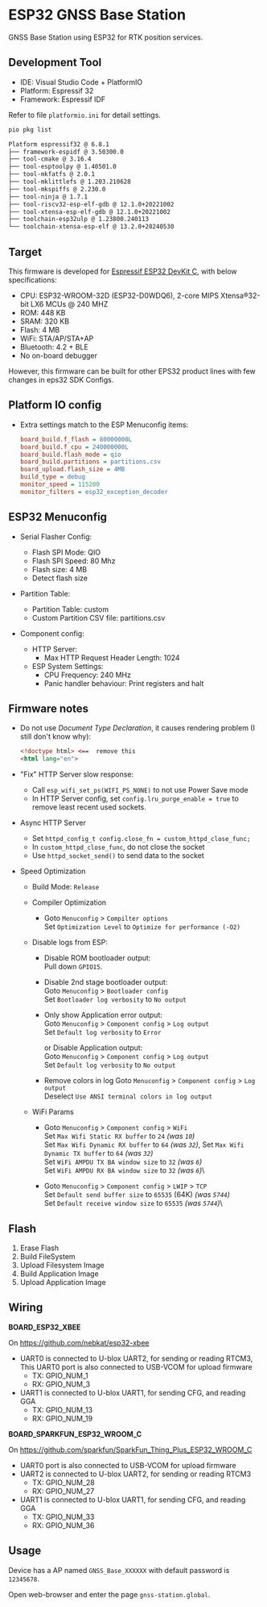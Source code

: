 # ESP32 GNSS Base Station

GNSS Base Station using ESP32 for RTK position services.

## Development Tool

* IDE: Visual Studio Code + PlatformIO
* Platform: Espressif 32
* Framework: Espressif IDF

Refer to file `platformio.ini` for detail settings.

``` sh
pio pkg list
```
>
``` sh
Platform espressif32 @ 6.8.1
├── framework-espidf @ 3.50300.0
├── tool-cmake @ 3.16.4
├── tool-esptoolpy @ 1.40501.0
├── tool-mkfatfs @ 2.0.1
├── tool-mklittlefs @ 1.203.210628
├── tool-mkspiffs @ 2.230.0
├── tool-ninja @ 1.7.1
├── tool-riscv32-esp-elf-gdb @ 12.1.0+20221002
├── tool-xtensa-esp-elf-gdb @ 12.1.0+20221002
├── toolchain-esp32ulp @ 1.23800.240113
└── toolchain-xtensa-esp-elf @ 13.2.0+20240530
```

## Target

This firmware is developed for [Espressif ESP32 DevKit C](https://docs.espressif.com/projects/esp-idf/en/latest/esp32/hw-reference/esp32/get-started-devkitc.html), with below specifications:

* CPU: ESP32-WROOM-32D (ESP32-D0WDQ6), 2-core MIPS Xtensa®32-bit LX6 MCUs @ 240 MHZ
* ROM: 448 KB
* SRAM: 320 KB
* Flash: 4 MB
* WiFi: STA/AP/STA+AP
* Bluetooth: 4.2 + BLE
* No on-board debugger

However, this firmware can be built for other EPS32 product lines with few changes in eps32 SDK Configs.

## Platform IO config

* Extra settings match to the ESP Menuconfig items:

    ``` ini
    board_build.f_flash = 80000000L
    board_build.f_cpu = 240000000L
    board_build.flash_mode = qio
    board_build.partitions = partitions.csv
    board_upload.flash_size = 4MB
    build_type = debug
    monitor_speed = 115200
    monitor_filters = esp32_exception_decoder
    ```

## ESP32 Menuconfig

* Serial Flasher Config:
    * Flash SPI Mode: QIO
    * Flash SPI Speed: 80 Mhz
    * Flash size: 4 MB
    * Detect flash size

* Partition Table:
    * Partition Table: custom
    * Custom Partition CSV file: partitions.csv

* Component config:
    * HTTP Server:
        * Max HTTP Request Header Length: 1024
    * ESP System Settings:
        * CPU Frequency: 240 MHz
        * Panic handler behaviour: Print registers and halt

## Firmware notes

* Do not use _Document Type Declaration_, it causes rendering problem (I still don't know why):

    ``` html
    <!doctype html> <==  remove this
    <html lang="en">
    ```

* "Fix" HTTP Server slow response:

    * Call `esp_wifi_set_ps(WIFI_PS_NONE)` to not use Power Save mode
    * In HTTP Server config, set `config.lru_purge_enable = true` to remove least recent used sockets.

* Async HTTP Server

    * Set `httpd_config_t config.close_fn = custom_httpd_close_func;`
    * In `custom_httpd_close_func`, do not close the socket
    * Use `httpd_socket_send()` to send data to the socket

* Speed Optimization

    * Build Mode: `Release`

    * Compiler Optimization

        * Goto `Menuconfig` > `Compilter options`\
          Set `Optimization Level` to `Optimize for performance (-O2)`

    * Disable logs from ESP:

        * Disable ROM bootloader output:\
            Pull down `GPIO15`.

        * Disable 2nd stage bootloader output:\
            Goto `Menuconfig` > `Bootloader config`\
            Set `Bootloader log verbosity` to `No output`

        * Only show Application error output:\
            Goto `Menuconfig` > `Component config` > `Log output`\
            Set `Default log verbosity` to `Error`

          or Disable Application output:\
            Goto `Menuconfig` > `Component config` > `Log output`\
            Set `Default log verbosity` to `No output`

        * Remove colors in log
            Goto `Menuconfig` > `Component config` > `Log output`\
            Deselect `Use ANSI terminal colors in log output`

    * WiFi Params

        * Goto `Menuconfig` > `Component config` > `WiFi`\
          Set `Max Wifi Static RX buffer` to `24` _(was `10`)_\
          Set `Max Wifi Dynamic RX buffer` to `64` _(was `32`)_\,
          Set `Max Wifi Dynamic TX buffer` to `64` _(was `32`)_\
          Set `WiFi AMPDU TX BA window size` to `32` _(was `6`)_\
          Set `WiFi AMPDU RX BA window size` to `32` _(was `6`)_\

        * Goto `Menuconfig` > `Component config` > `LWIP` > `TCP`\
          Set `Default send buffer size` to `65535` (64K) _(was `5744`)_\
          Set `Default receive window size` to `65535` _(was `5744`)_\

## Flash

1. Erase Flash
2. Build FileSystem
3. Upload Filesystem Image
4. Build Application Image
5. Upload Application Image

## Wiring

__BOARD_ESP32_XBEE__

On https://github.com/nebkat/esp32-xbee
- UART0 is connected to U-blox UART2, for sending or reading RTCM3, This UART0 port is also connected to USB-VCOM for upload firmware
  - TX: GPIO_NUM_1
  - RX: GPIO_NUM_3
- UART1 is connected to U-blox UART1, for sending CFG, and reading GGA
  - TX: GPIO_NUM_13
  - RX: GPIO_NUM_19

__BOARD_SPARKFUN_ESP32_WROOM_C__

On https://github.com/sparkfun/SparkFun_Thing_Plus_ESP32_WROOM_C
- UART0 port is also connected to USB-VCOM for upload firmware
- UART2 is connected to U-blox UART2, for sending or reading RTCM3
  - TX: GPIO_NUM_28
  - RX: GPIO_NUM_27
- UART1 is connected to U-blox UART1, for sending CFG, and reading GGA
  - TX: GPIO_NUM_33
  - RX: GPIO_NUM_36

## Usage

Device has a AP named `GNSS_Base_XXXXXX` with default password is `12345678`.

Open web-browser and enter the page `gnss-station.global`.
